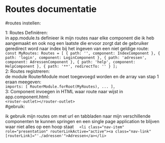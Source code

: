 # Routes documentatie  

#routes instellen:  

1: Routes Definiëren:  
    in app.module.ts definieer ik mijn routes naar elke component die ik heb aangemaakt en ook nog een laatste die ervoor 
    zorgt dat de gebruiker geredirect word naar index bij het ingeven van een niet geldige route:  
    ```
const MyRoutes: Routes = [
  { path: '', component: IndexComponent },
  { path: 'login', component: LoginComponent },
  { path: 'adressen', component: AdressenComponent },
  { path: 'help', component: HelpComponent },
  { path: '**', redirectTo: '' }
];
    ```  
2: Routes registreren:  
    de module RouterModule moet toegevoegd worden en de array van stap 1 eraan meegeven:  
    ```
imports: [
    RouterModule.forRoot(MyRoutes),
    ...
  ],
    ```  
3: Component invoegen in HTML waar route naar wijst in app.component.html:  
    ```
      <router-outlet></router-outlet>
    ```  
#gebruik:  

ik gebruik mijn routes om met url en tabbladen naar mijn verschillende componenten te kunnen springen en een single page  application te blijven waar niet alles op een hoop staat
`  <li class="nav-item" role="presentation" routerLinkActive="active"><a class="nav-link" [routerLink]="'./adressen'">Adressen</a></li>`  